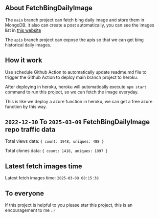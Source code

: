 ## About FetchBingDailyImage

The `main` branch project can fetch bing daily image and store them in MongoDB.
It also can create a post automatically, you can see the images list in [this website](https://oursalbum.netlify.app)

The `apis` branch project can expose the apis so that we can get bing historical daily images.

## How it work

Use schedule Github Action to automatically update readme.md file to trigger the Github Action to deploy main branch project to heroku.

After deploying in heroku, heroku will automatically execute `npm start` command to run this project, so we can fetch the image everyday.

This is like we deploy a azure function in heroku, we can get a free azure function by this way.

## `2022-12-30` To `2025-03-09` FetchBingDailyImage repo traffic data

Total views data: `{ count: 1948, uniques: 488 }`

Total clones data: `{ count: 1418, uniques: 1097 }`

## Latest fetch images time

Latest fetch images time: `2025-03-09 08:15:38`

## To everyone

If this project is helpful to you please star this project, this is an encouragement to me `:)`



